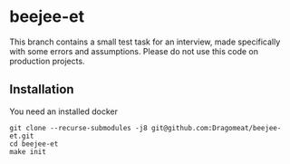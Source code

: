 # beejee-et

This branch contains a small test task for an interview, made specifically with some errors and assumptions. 
Please do not use this code on production projects.

## Installation

You need an installed docker

```
git clone --recurse-submodules -j8 git@github.com:Dragomeat/beejee-et.git
cd beejee-et
make init
```
